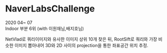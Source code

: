 # NaverLabsChallenge  
2020 04~ 07  
Indoor 부분 6위 (with 이원재님,배지호님)

NetVlad로 쿼리이미지와 유사한 이미지 상위 10개 찾은 뒤,
RootSift로 쿼리와 가장 비슷한 이미지 뽑아내어 3D와 2D 사이의 projection을 통한 좌표공간 위치 추정.
